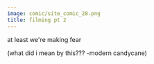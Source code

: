 ```yaml
---
image: comic/site_comic_28.png
title: filming pt 2
---
```

at least we're making fear  
  
(what did i mean by this??? -modern candycane)
